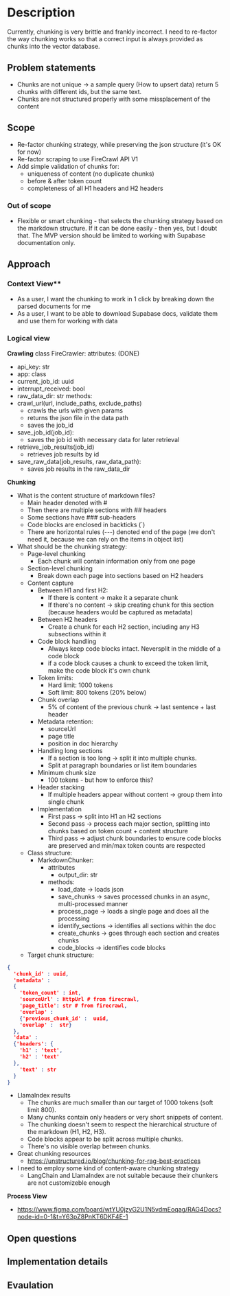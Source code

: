 # Description
Currently, chunking is very brittle and frankly incorrect. I need to re-factor the way chunking works so that a 
correct input is always provided as chunks into the vector database.

## Problem statements
- Chunks are not unique -> a sample query (How to upsert data) return 5 chunks with different ids, but the same text.
- Chunks are not structured properly with some missplacement of the content

## Scope
- Re-factor chunking strategy, while preserving the json structure (it's OK for now)
- Re-factor scraping to use FireCrawl API V1
- Add simple validation of chunks for:
  - uniqueness of content (no duplicate chunks)
  - before & after token count
  - completeness of all H1 headers and H2 headers

### Out of scope
- Flexible or smart chunking - that selects the chunking strategy based on the markdown structure. If it can be done 
  easily - then yes, but I doubt that. The MVP version should be limited to working with Supabase documentation only.

## Approach
### Context View**
- As a user, I want the chunking to work in 1 click by breaking down the parsed documents for me
- As a user, I want to be able to download Supabase docs, validate them and use them for working with data

### Logical view
**Crawling**
class FireCrawler:
attributes: (DONE)
- api_key: str
- app: class
- current_job_id: uuid
- interrupt_received: bool
- raw_data_dir: str
methods:
- crawl_url(url, include_paths, exclude_paths)
  - crawls the urls with given params
  - returns the json file in the data path
  - saves the job_id
- save_job_id(job_id):
  - saves the job id with necessary data for later retrieval
- retrieve_job_results(job_id)
  - retrieves job results by id
- save_raw_data(job_results, raw_data_path):
  - saves job results in the raw_data_dir

**Chunking**
- What is the content structure of markdown files?
  - Main header denoted with # 
  - Then there are multiple sections with ## headers
  - Some sections have ### sub-headers
  - Code blocks are enclosed in backticks (`)
  - There are horizontal rules (---) denoted end of the page (we don't need it, because we can rely on the items in 
    object list)
- What should be the chunking strategy:
  - Page-level chunking
    - Each chunk will contain information only from one page
  - Section-level chunking
    - Break down each page into sections based on H2 headers
  - Content capture
    - Between H1 and first H2:
      - If there is content -> make it a separate chunk
      - If there's no content -> skip creating chunk for this section (because headers would be captured as metadata)
    - Between H2 headers
      - Create a chunk for each H2 section, including any H3 subsections within it
    - Code block handling
      - Always keep code blocks intact. Neversplit in the middle of a code block
      - if a code block causes a chunk to exceed the token limit, make the code block it's own chunk
    - Token limits:
      - Hard limit: 1000 tokens
      - Soft limit: 800 tokens (20% below)
    - Chunk overlap
      - 5% of content of the previous chunk -> last sentence + last header
    - Metadata retention:
      - sourceUrl
      - page title
      - position in doc hierarchy
    - Handling long sections
      - If a section is too long -> split it into multiple chunks.
      - Split at paragraph boundaries or list item boundaries
    - Minimum chunk size
      - 100 tokens - but how to enforce this?
    - Header stacking
      - If multiple headers appear without content -> group them into single chunk
    - Implementation
      - First pass -> split into H1 an H2 sections
      - Second pass -> process each major section, splitting into chunks based on token count + content structure
      - Third pass -> adjust chunk boundaries to ensure code blocks are preserved and min/max token counts are respected
  - Class structure:
    - MarkdownChunker:
      - attributes
        - output_dir: str
      - methods:
        - load_date -> loads json
        - save_chunks -> saves processed chunks in an async, multi-processed manner
        - process_page -> loads a single page and does all the processing
        - identify_sections -> identifies all sections within the doc
        - create_chunks -> goes through each section and creates chunks
        - code_blocks -> identifies code blocks
  - Target chunk structure:
```json
{
  'chunk_id' : uuid,
  'metadata' :
  {
    'token_count' : int,
    'sourceUrl' : HttpUrl # from firecrawl,
    'page_title': str # from firecrawl,
    'overlap' :
    {'previous_chunk_id' :  uuid,
    'overlap' :  str}
  },
  'data' :
  {'headers': {
    'h1' : 'text',
    'h2' : 'text'
  },
    'text' : str
  }
}
```
- LlamaIndex results 
  - The chunks are much smaller than our target of 1000 tokens (soft limit 800).
  - Many chunks contain only headers or very short snippets of content.
  - The chunking doesn't seem to respect the hierarchical structure of the markdown (H1, H2, H3).
  - Code blocks appear to be split across multiple chunks.
  - There's no visible overlap between chunks.
- Great chunking resources
  - https://unstructured.io/blog/chunking-for-rag-best-practices
- I need to employ some kind of content-aware chunking strategy
  - LangChain and LlamaIndex are not suitable because their chunkers are not customizeble enough


**Process View**
- https://www.figma.com/board/wtYU0jzyG2U1N5vdmEoqag/RAG4Docs?node-id=0-1&t=Y63pZ8PnKT6DKF4E-1

## Open questions

## Implementation details

## Evaulation